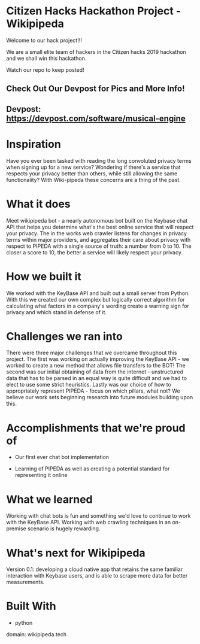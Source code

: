 # Citizen Hacks Hackathon Project - Wikipipeda

Welcome to our hack project!!!

We are a small elite team of hackers in the Citizen hacks 2019 hackathon and we shall win this hackathon.

Watch our repo to keep posted!

## Check Out Our Devpost for Pics and More Info!
## Devpost: https://devpost.com/software/musical-engine

# Inspiration

Have you ever been tasked with reading the long convoluted privacy terms when signing up for a new service? Wondering if there's a service that respects your privacy better than others, while still allowing the same functionality? With Wiki-pipeda these concerns are a thing of the past.

# What it does

Meet wikipipeda bot - a nearly autonomous bot built on the Keybase chat API that helps you determine what's the best online service that will respect your privacy. The in the works web crawler listens for changes in privacy terms within major providers, and aggregates their care about privacy with respect to PIPEDA with a single source of truth: a number from 0 to 10. The closer a score to 10, the better a service will likely respect your privacy.

# How we built it

We worked with the KeyBase API and built out a small server from Python. With this we created our own complex but logically correct algorithm for calculating what factors in a company's wording create a warning sign for privacy and which stand in defense of it.

# Challenges we ran into

There were three major challenges that we overcame throughout this project. The first was working on actually improving the KeyBase API - we worked to create a new method that allows file transfers to the BOT! 
The second was our initial obtaining of data from the internet - unstructured data that has to be parsed in an equal way is quite difficult and we had to elect to use some strict heuristics.
Lastly was our choice of how to appropriately represent PIPEDA - focus on which pillars, what not? We believe our work sets beginning research into future modules building upon this.

# Accomplishments that we're proud of
- Our first ever chat bot implementation

- Learning of PIPEDA as well as creating a potential standard for representing it online

# What we learned

Working with chat bots is fun and something we'd love to continue to work with the KeyBase API. Working with web crawling techniques in an on-premise scenario is hugely rewarding.

# What's next for Wikipipeda

Version 0.1: developing a cloud native app that retains the same familiar interaction with Keybase users, and is able to scrape more data for better measurements.

# Built With
- python

domain: wikipipeda.tech
